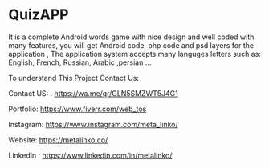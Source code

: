 # QuizAPP


It is a complete Android words game with nice design and well coded with many features, you will get Android code, php code and psd layers for the application , The application system accepts many languges letters such as: English, French, Russian, Arabic ,persian …



To understand This Project Contact Us:

Contact US: . https://wa.me/qr/GLN5SMZWT5J4G1

Portfolio: https://www.fiverr.com/web_tos

Instagram: https://www.instagram.com/meta_linko/

Website: https://metalinko.co/

Linkedin : https://www.linkedin.com/in/metalinko/
